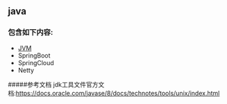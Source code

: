 ## java  
### 包含如下内容:  
   - [JVM](https://github.com/nieshanfeng/work-know/tree/master/Java/JVM)
   - SpringBoot
   - SpringCloud
   - Netty
   
   
   
   
#####参考文档
jdk工具文件官方文档:https://docs.oracle.com/javase/8/docs/technotes/tools/unix/index.html  
